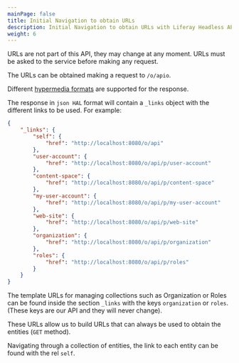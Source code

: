 ```yaml
---
mainPage: false
title: Initial Navigation to obtain URLs
description: Initial Navigation to obtain URLs with Liferay Headless APIs
weight: 6
---
```


URLs are not part of this API, they may change at any moment. URLs must be asked to the service before making any request.

The URLs can be obtained making a request to `/o/apio`.

Different [hypermedia formats](/docs/general/hypermedia-types.html) are supported for the response.

The response in `json HAL` format will contain a `_links` object with the different links to be used. For example: 

```json
{
    "_links": {
        "self": {
            "href": "http://localhost:8080/o/api"
        },
        "user-account": {
            "href": "http://localhost:8080/o/api/p/user-account"
        },
        "content-space": {
            "href": "http://localhost:8080/o/api/p/content-space"
        },
        "my-user-account": {
            "href": "http://localhost:8080/o/api/p/my-user-account"
        },
        "web-site": {
            "href": "http://localhost:8080/o/api/p/web-site"
        },
        "organization": {
            "href": "http://localhost:8080/o/api/p/organization"
        },
        "roles": {
            "href": "http://localhost:8080/o/api/p/roles"
        }
    }
}
```

The template URLs for managing collections such as Organization or Roles can be
found inside the section `_links` with the keys `organization` or `roles`.
(These keys are our API and they will never change). 

These URLs allow us to build URLs that can always be used to obtain the entities (`GET` method).

Navigating through a collection of entities, the link to each entity can be found with the rel `self`. 